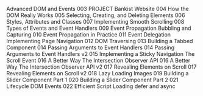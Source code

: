 Advanced DOM and Events
003 PROJECT Bankist Website
004 How the DOM Really Works
005 Selecting, Creating, and Deleting Elements
006 Styles, Attributes and Classes
007 Implementing Smooth Scrolling
008 Types of Events and Event Handlers
009 Event Propagation Bubbling and Capturing
010 Event Propagation in Practice
011 Event Delegation Implementing Page Navigation
012 DOM Traversing
013 Building a Tabbed Component
014 Passing Arguments to Event Handlers
014 Passing Arguments to Event Handlers v2
015 Implementing a Sticky Navigation The Scroll Event
016 A Better Way The Intersection Observer API
016 A Better Way The Intersection Observer API v2
017 Revealing Elements on Scroll
017 Revealing Elements on Scroll v2
018 Lazy Loading Images
019 Building a Slider Component Part 1
020 Building a Slider Component Part 2
021 Lifecycle DOM Events
022 Efficient Script Loading defer and async